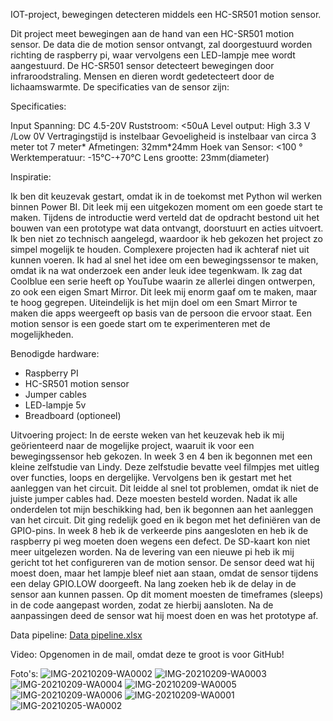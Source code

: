 IOT-project, bewegingen detecteren middels een HC-SR501 motion sensor.

Dit project meet bewegingen aan de hand van een HC-SR501 motion sensor. De data die de motion sensor ontvangt, zal doorgestuurd worden richting de raspberry pi, waar vervolgens een LED-lampje mee wordt aangestuurd.
De HC-SR501 sensor detecteert bewegingen door infraroodstraling. Mensen en dieren wordt gedetecteert door de lichaamswarmte.
De specificaties van de sensor zijn:

Specificaties:

Input Spanning: DC 4.5-20V
Ruststroom: <50uA
Level output: High 3.3 V /Low 0V
Vertragingstijd is instelbaar
Gevoeligheid is instelbaar van circa 3 meter tot 7 meter*
Afmetingen: 32mm*24mm
Hoek van Sensor: <100 °
Werktemperatuur: -15°C-+70°C
Lens grootte: 23mm(diameter)

Inspiratie:

Ik ben dit keuzevak gestart, omdat ik in de toekomst met Python wil werken binnen Power BI. Dit leek mij een uitgekozen moment om een goede start te maken.
Tijdens de introductie werd verteld dat de opdracht bestond uit het bouwen van een prototype wat data ontvangt, doorstuurt en acties uitvoert.
Ik ben niet zo technisch aangelegd, waardoor ik heb gekozen het project zo simpel mogelijk te houden. Complexere projecten had ik achteraf niet uit kunnen voeren.
Ik had al snel het idee om een bewegingssensor te maken, omdat ik na wat onderzoek een ander leuk idee tegenkwam.
Ik zag dat Coolblue een serie heeft op YouTube waarin ze allerlei dingen ontwerpen, zo ook een eigen Smart Mirror. Dit leek mij enorm gaaf om te maken, maar te hoog gegrepen.
Uiteindelijk is het mijn doel om een Smart Mirror te maken die apps weergeeft op basis van de persoon die ervoor staat.
Een motion sensor is een goede start om te experimenteren met de mogelijkheden.

Benodigde hardware:

- Raspberry PI
- HC-SR501 motion sensor
- Jumper cables
- LED-lampje 5v
- Breadboard (optioneel)

Uitvoering project:
In de eerste weken van het keuzevak heb ik mij geörienteerd naar de mogelijke project, waaruit ik voor een bewegingssensor heb gekozen.
In week 3 en 4 ben ik begonnen met een kleine zelfstudie van Lindy. Deze zelfstudie bevatte veel filmpjes met uitleg over functies, loops en dergelijke.
Vervolgens ben ik gestart met het aanleggen van het circuit. Dit leidde al snel tot problemen, omdat ik niet de juiste jumper cables had. Deze moesten besteld worden.
Nadat ik alle onderdelen tot mijn beschikking had, ben ik begonnen aan het aanleggen van het circuit.
Dit ging redelijk goed en ik begon met het definiëren van de GPIO-pins.
In week 8 heb ik de verkeerde pins aangesloten en heb ik de raspberry pi weg moeten doen wegens een defect. De SD-kaart kon niet meer uitgelezen worden.
Na de levering van een nieuwe pi heb ik mij gericht tot het configureren van de motion sensor.
De sensor deed wat hij moest doen, maar het lampje bleef niet aan staan, omdat de sensor tijdens een delay GPIO.LOW doorgeeft.
Na lang zoeken heb ik de delay in de sensor aan kunnen passen. Op dit moment moesten de timeframes (sleeps) in de code aangepast worden, zodat ze hierbij aansloten.
Na de aanpassingen deed de sensor wat hij moest doen en was het prototype af.

Data pipeline:
[Data pipeline.xlsx](https://github.com/ErwinBrusse/IOTproject/files/5953217/Data.pipeline.xlsx)

Video:
Opgenomen in de mail, omdat deze te groot is voor GitHub!

Foto's:
![IMG-20210209-WA0002](https://user-images.githubusercontent.com/74979378/107404329-79100180-6b06-11eb-86eb-2bf682603989.jpg)
![IMG-20210209-WA0003](https://user-images.githubusercontent.com/74979378/107404330-79a89800-6b06-11eb-8fc5-49735eea0013.jpg)
![IMG-20210209-WA0004](https://user-images.githubusercontent.com/74979378/107404334-79a89800-6b06-11eb-8814-f8834a6184be.jpg)
![IMG-20210209-WA0005](https://user-images.githubusercontent.com/74979378/107404336-7a412e80-6b06-11eb-8476-30996e054419.jpg)
![IMG-20210209-WA0006](https://user-images.githubusercontent.com/74979378/107404337-7a412e80-6b06-11eb-839a-c63146dcedb1.jpg)
![IMG-20210209-WA0001](https://user-images.githubusercontent.com/74979378/107404339-7a412e80-6b06-11eb-9228-9e458fe7ed84.jpg)
![IMG-20210205-WA0002](https://user-images.githubusercontent.com/74979378/107404963-1408db80-6b07-11eb-8812-cccef5bfe397.jpg)
